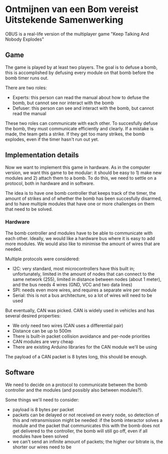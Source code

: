 # Ontmijnen van een Bom vereist Uitstekende Samenwerking

OBUS is a real-life version of the multiplayer game "Keep Talking And Nobody Explodes"

## Game

The game is played by at least two players. The goal is to defuse a bomb,
this is accomplished by defusing every module on that bomb before the bomb
timer runs out.

There are two roles:

- Experts: this person can read the manual about how to defuse the bomb, but cannot see nor interact with the bomb
- Defuser: this person can see and interact with the bomb, but cannot read the manual

These two roles can communicate with each other. To succesfully defuse the bomb, they must
communicate efficiently and clearly. If a mistake is made, the team gets a strike.
If they get too many strikes, the bomb explodes, even if the timer hasn't run out yet.

## Implementation details

Now we want to implement this game in hardware. As in the computer version, we want this game to be modular:
it should be easy to 1) make new modules and 2) attach them to a bomb. To do this, we need to settle on
a protocol, both in hardware and in software.

The idea is to have one bomb controller that keeps track of the timer, the amount of strikes and of whether
the bomb has been succesfully disarmed, and to have multiple modules that have one or more challenges on them
that need to be solved.

### Hardware

The bomb controller and modules have to be able to communicate with each other. Ideally, we would like a hardware bus where it is easy to add more modules. We would also like to minimise the amount of wires that are needed.

Multiple protocols were considered:

- I2C: very standard, most microcontrollers have this built in; unfortunately, limited in the amount of nodes that can connect to the same network (255), limited in distance between nodes (about 1 meter), and the bus needs 4 wires (GND, VCC and two data lines)
- SPI: needs even more wires, and requires a separate wire per module
- Serial: this is not a bus architecture, so a lot of wires will need to be used

But eventually, CAN was picked. CAN is widely used in vehicles and has several desired properties:
- We only need two wires (CAN uses a differential pair)
- Distance can be up to 500m
- There is built-in packet collision avoidance and per-node priorities
- CAN modules are very cheap
- There are existing Arduino libraries for the CAN module we'll be using

The payload of a CAN packet is 8 bytes long, this should be enough.

## Software

We need to decide on a protocol to communicate between the bomb controller and the modules (and possibly also between modules?).

Some things we'll need to consider:

- payload is 8 bytes per packet
- packets can be delayed or not received on every node, so detection of this and retransmission might be needed: if the bomb interactor solves a module and the packet that communicates this with the bomb does not get delivered to the controller, the bomb will still go off, even if all modules have been solved
- we can't send an infinite amount of packets; the higher our bitrate is, the shorter our wires need to be
